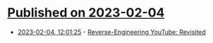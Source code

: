 # [Published on 2023-02-04](index.md)

* [2023-02-04, 12:01:25](https://news.ycombinator.com/item?id=34653813) - [Reverse-Engineering YouTube: Revisited](https://tyrrrz.me/blog/reverse-engineering-youtube-revisited)

